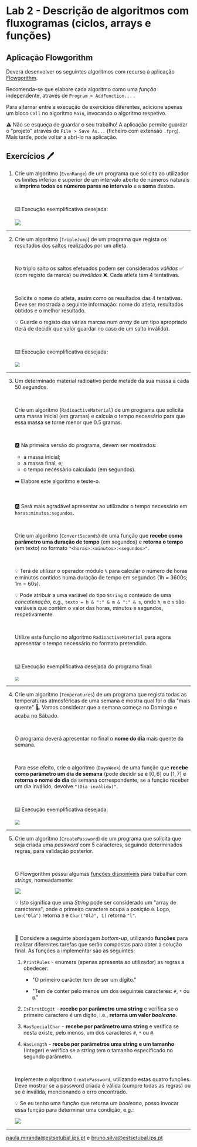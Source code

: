 # Lab 2 - Descrição de algoritmos com **fluxogramas** (ciclos, arrays e funções)

## Aplicação Flowgorithm

Deverá desenvolver os seguintes algoritmos com recurso à aplicação [Flowgorithm](http://www.flowgorithm.org/index.html).

Recomenda-se que elabore cada algoritmo como uma _função_ independente, através de `Program > AddFunction...` .

Para alternar entre a execução de exercícios diferentes, adicione apenas um bloco `Call` no algoritmo `Main`, invocando o algoritmo respetivo.

:warning: Não se esqueça de guardar o seu trabalho! A aplicação permite guardar o "projeto" através de `File > Save As...` (ficheiro com extensão `.fprg`). Mais tarde, pode voltar a abri-lo na aplicação.

## Exercícios :pen:


1. Crie um algoritmo (`EvenRange`) de um programa que solicita ao utilizador os limites inferior e superior de um intervalo aberto de números naturais e **imprima todos os números pares no intervalo** e a **soma** destes.

    <br/>

    :keyboard: Execução exemplificativa desejada:

    ![](EvenRange.png)

---

2. Crie um algoritmo (`TripleJump`) de um programa que regista os resultados dos saltos realizados por um atleta. 
   
    <br/>

    No triplo salto os saltos efetuados podem ser considerados _válidos_ ✅ (com registo da marca) ou _inválidos_ :x:. Cada atleta tem 4 tentativas.  

    <br/>

    Solicite o nome do atleta, assim como os resultados das 4 tentativas. Deve ser mostrada a seguinte informação: nome do atleta, resultados obtidos e o melhor resultado. 

    :bulb: Guarde o registo das várias marcas num _array_ de um tipo apropriado (terá de decidir que valor guardar no caso de um salto inválido).

    <br/>

    :keyboard:  Execução exemplificativa desejada:

    <img src="TripleJump.png" style="zoom:80%;" />

---

3. Um determinado material radioativo perde metade da sua massa a cada 50 segundos.  
   
   <br/>
   
   Crie um algoritmo (`RadioactiveMaterial`) de um programa que solicita uma massa inicial (em gramas) e calcula o tempo necessário para que essa massa se torne menor que 0.5 gramas.  
   
   <br/>
   
   🅰️ Na primeira versão do programa, devem ser mostrados:  
      - a massa inicial;
      - a massa final, e;
      - o tempo necessário calculado (em segundos).
  
    :arrow_right: Elabore este algoritmo e teste-o.

    </br>
   
    🅱️ Será mais agradável apresentar ao utilizador o tempo necessário em `horas:minutos:segundos`.

    </br>

    Crie um algoritmo (`ConvertSeconds`) de uma função que **recebe como parâmetro uma duração de tempo** (em segundos) e **retorna o tempo** (em texto) no formato `"<horas>:<minutos>:<segundos>"`.

    </br>

    :bulb: Terá de utilizar o operador módulo `%` para calcular o número de horas e minutos contidos numa duração de tempo em segundos (1h = 3600s; 1m = 60s).

    :bulb: Pode atribuir a uma variável do tipo `String`  o conteúdo de uma _concatenação_, e.g., `texto = h & ":" & m & ":" & s`, onde `h`, `m` e `s` são variáveis que contêm o valor das horas, minutos e segundos, respetivamente.

    </br>

    Utilize esta função no algoritmo `RadioactiveMaterial` para agora apresentar o tempo necessário no formato pretendido.
   
    </br>

    :keyboard: Execução exemplificativa desejada do programa final:
   
    <img src="RadioactiveMaterial.png" style="zoom:67%;" />

---

4. Crie um algoritmo (`Temperatures`) de um programa que regista todas as temperaturas atmosféricas de uma semana e mostra qual foi o dia "mais quente" 🌡️. Vamos considerar que a semana começa no Domingo e acaba no Sábado. 

    <br/>

    O programa deverá apresentar no final o **nome do dia** mais quente da semana.
    
    </br>

    Para esse efeito, crie o algoritmo (`DaysWeek`) de uma função que **recebe como parâmetro um dia de semana** (pode decidir se é $[0, 6]$ ou $[1,7]$ e **retorna o nome do dia** da semana correspondente; se a função receber um dia inválido, devolve `"(Dia inválido)"`.

    </br>

    :keyboard: Execução exemplificativa desejada:
    
    <img src="Temperatures.png" style="zoom: 80%;" />
    
    

---

5. Crie um algoritmo (`CreatePassword`) de um programa que solicita que seja criada uma _password_ com 5 caracteres, seguindo determinados regras, para validação posterior.

    <br/>

    O Flowgorithm possui algumas [funções disponíveis](http://www.flowgorithm.org/documentation/language/intrinsic-functions.html) para trabalhar com *strings*, nomeadamente:

    ![](Flowgorithm_Strings_Functions.png) 

    :bulb: Isto significa que uma *String* pode ser considerado um "array de caracteres", onde o primeiro caractere ocupa a posição `0`. Logo, `Len("Olá")` retorna `3` e `Char("Olá", 1)` retorna `"l"`.

    <br/>

    :muscle: Considere a seguinte abordagem _bottom-up_, utilizando **funções** para realizar diferentes tarefas que serão compostas para obter a solução final. As funções a implementar são as seguintes:

    1. `PrintRules` - enumera (apenas apresenta ao utilizador) as regras a obedecer:

       - "O primeiro carácter tem de ser um dígito." 

       - "Tem de conter pelo menos um dos seguintes caracteres: `#`, `*` ou `@`."

    2. `IsFirstDigit` - **recebe por parâmetro uma string** e verifica se o primeiro caractere é um dígito, i.e., **retorna um valor _booleano_**.

    3. `HasSpecialChar` - **recebe por parâmetro uma string** e verifica se nesta existe, pelo menos, um dos caracteres `#`, `*` ou `@`. 

    4. `HasLength` - **recebe por parâmetros uma string e um tamanho** (Integer) e verifica se a _string_ tem o tamanho especificado no segundo parâmetro.

    <br/>

    Implemente o algoritmo `CreatePassword`, utilizando estas quatro funções. Deve mostrar se a password criada é válida (cumpre todas as regras) ou se é inválida, mencionando o erro encontrado.

    :bulb: Se eu tenho uma função que retorna um _booleano_, posso invocar essa função para determinar uma condição, e.g.:

    ![](If_With_Function.png)

---

paula.miranda@estsetubal.ips.pt e bruno.silva@estsetubal.ips.pt